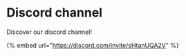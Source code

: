 # Discord channel

Discover our discord channel!

{% embed url="https://discord.com/invite/sHtanUQA2V" %}

